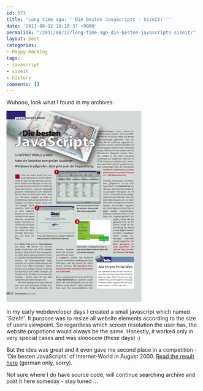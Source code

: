 ```yaml
---
id: 573
title: 'Long time ago: ''Die besten JavaScripts - SizeIt!'''
date: '2011-08-12 18:10:37 +0000'
permalink: "/2011/08/12/long-time-ago-die-besten-javascripts-sizeit/"
layout: post
categories:
- Happy Hacking
tags:
- javascript
- sizeit
- history
comments: []
---
```

Wuhooo, look what I found in my archives:

[![](/files/2011/07/Screen-shot-2011-07-23-at-18.16.26.png)](/files/2011/07/js.pdf)

In my early webdeveloper days I created a small javascript which named 'SizeIt!'. It purpose was to resize all website elements according to the size of users viewpoint. So regardless which screen resolution the user has, the website propotions would always be the same. Honestly, it worked only in very special cases and was slooooow (these days) :)

But the idea was great and it even gave me second place in a competition - 'Die besten JavaScripts' of Internet-World in August 2000. [Read the result here](/files/2011/07/js.pdf) (german only, sorry).

Not sure where I do have source code, will continue searching archive and post it here someday - stay tuned ...
